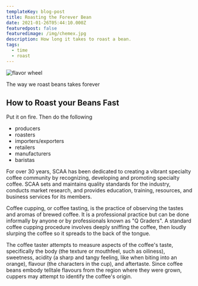 ```yaml
---
templateKey: blog-post
title: Roasting the Forever Bean
date: 2021-01-26T05:44:10.000Z
featuredpost: false
featuredimage: /img/chemex.jpg
description: How long it takes to roast a bean.
tags:
  - time
  - roast
---
```

![flavor wheel](/img/chemex.jpg)

The way we roast beans takes forever

## How to Roast your Beans Fast

Put it on fire. Then do the following

* producers
* roasters
* importers/exporters
* retailers
* manufacturers
* baristas

For over 30 years, SCAA has been dedicated to creating a vibrant specialty coffee community by recognizing, developing and promoting specialty coffee. SCAA sets and maintains quality standards for the industry, conducts market research, and provides education, training, resources, and business services for its members.

Coffee cupping, or coffee tasting, is the practice of observing the tastes and aromas of brewed coffee. It is a professional practice but can be done informally by anyone or by professionals known as "Q Graders". A standard coffee cupping procedure involves deeply sniffing the coffee, then loudly slurping the coffee so it spreads to the back of the tongue.

The coffee taster attempts to measure aspects of the coffee's taste, specifically the body (the texture or mouthfeel, such as oiliness), sweetness, acidity (a sharp and tangy feeling, like when biting into an orange), flavour (the characters in the cup), and aftertaste. Since coffee beans embody telltale flavours from the region where they were grown, cuppers may attempt to identify the coffee's origin.
